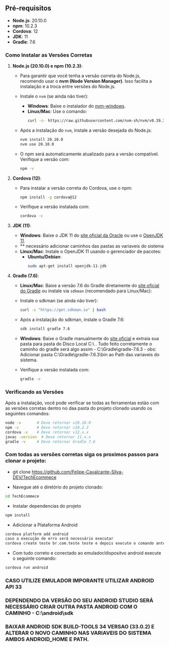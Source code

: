 ## Pré-requisitos

- **Node.js**: 20.10.0
- **npm**: 10.2.3
- **Cordova**: 12
- **JDK**: 11
- **Gradle**: 7.6

### Como Instalar as Versões Corretas

1. **Node.js (20.10.0) e npm (10.2.3)**:
   
   - Para garantir que você tenha a versão correta do Node.js, recomendo usar o **nvm (Node Version Manager)**. Isso facilita a instalação e a troca entre versões do Node.js.
   
   - Instale o `nvm` (se ainda não tiver):
     - **Windows**: Baixe o instalador do [nvm-windows](https://github.com/coreybutler/nvm-windows/releases).
     - **Linux/Mac**: Use o comando:
       ```bash
       curl -o- https://raw.githubusercontent.com/nvm-sh/nvm/v0.39.3/install.sh | bash
       ```
   
   - Após a instalação do `nvm`, instale a versão desejada do Node.js:
     ```bash
     nvm install 20.10.0
     nvm use 20.10.0
     ```

   - O npm será automaticamente atualizado para a versão compatível. Verifique a versão com:
     ```bash
     npm -v
     ```

2. **Cordova (12)**:

   - Para instalar a versão correta do Cordova, use o npm:
     ```bash
     npm install -g cordova@12
     ```
   
   - Verifique a versão instalada com:
     ```bash
     cordova -v
     ```

3. **JDK (11)**:

   - **Windows**: Baixe o JDK 11 do [site oficial da Oracle](https://www.oracle.com/java/technologies/javase-jdk11-downloads.html) ou use o [OpenJDK 11](https://adoptopenjdk.net/).
   - ** necessário adicionar caminhos das pastas as variaveis do sistema
   - **Linux/Mac**: Instale o OpenJDK 11 usando o gerenciador de pacotes:
     - **Ubuntu/Debian**:
       ```bash
       sudo apt-get install openjdk-11-jdk
       ```
     

4. **Gradle (7.6)**:

   -   **Linux/Mac**:  Baixe a versão 7.6 do Gradle diretamente do [site oficial do Gradle](https://gradle.org/install/) ou instale via `sdkman` (recomendado para Linux/Mac):
   
     - Instale o sdkman (se ainda não tiver):
       ```bash
       curl -s "https://get.sdkman.io" | bash
       ```

     - Após a instalação do sdkman, instale o Gradle 7.6:
       ```bash
       sdk install gradle 7.6
       ```

   - **Windows**: Baixe o Gradle manualmente do [site oficial](https://gradle.org/releases/) e extraia sua pasta para pasta do Disco Local C:\ .
     Tudo feito corretamente o caminho do gradle será algo assim   -   C:\Gradle\gradle-7.6.3       -      obs: Adicionar pasta C:\Gradle\gradle-7.6.3\bin ao Path das variaveis do sistema.

   - Verifique a versão instalada com:
     ```bash
     gradle -v
     ```

### Verificando as Versões

Após a instalação, você pode verificar se todas as ferramentas estão com as versões corretas dentro no daa pasta do projeto clonado usando os seguintes comandos:

```bash
node -v       # Deve retornar v20.10.0
npm -v        # Deve retornar v10.2.3
cordova -v    # Deve retornar v12.x.x
javac -version  # Deve retornar 11.x.x
gradle -v     # Deve retornar Gradle 7.6
```

### Com todas as versões corretas siga os proximos passos para clonar o projeto:

- git clone https://github.com/Felipe-Cavalcante-Silva-DEV/TechEcommece

- Navegue até o diretório do projeto clonado:
```bash
cd TechEcommece
```
- Instalar dependencias do projeto
 ```bash
 npm install
 ```

- Adicionar a Plataforma Android
```bash
cordova platform add android
caso a execução de erro será necessário executar
cordova create teste br.com.teste teste e depois execute o comando anterior.
```

- Com tudo correto e conectado ao emulador/dispositvo android execute o seguinte comando:
```bash
cordova run android
```


### CASO UTILIZE EMULADOR IMPORANTE UTILIZAR ANDROID API 33
### DEPENDENDO DA VERSÃO DO SEU ANDROID STUDIO SERÁ NECESSÁRIO CRIAR OUTRA PASTA ANDROID COM O CAMINHO - C:\android\sdk
### BAIXAR ANDROID SDK BUILD-TOOLS 34 VERSAO (33.0.2) E ALTERAR O NOVO CAMINHO NAS VARIAVEIS DO SISTEMA AMBOS ANDROID_HOME E PATH.
